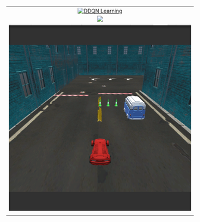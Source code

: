 ||
|:---:|
|<a href="https://github.com/AmrAymanKhalil505/CarSimulation"><img src="https://media.giphy.com/media/XteZyHqKuNtWp0O21w/giphy.gif" alt="DDQN Learning"/></a>|
|<img src="https://media.giphy.com/media/VbO7Xi1G5HkKk3UtXc/giphy.gif">|
|<img src="https://github.com/AmrAymanKhalil505/CarSimulation/blob/master/AutonomousCar2018_2_17f1/Assets/autonomousCar/Amr/photos/CaptureCarsimulatio.PNG?raw=true" width="500" height="500" alt="CaptureCarsimulatio.PNG">| 
||
